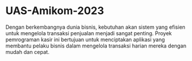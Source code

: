# UAS-Amikom-2023
Dengan berkembangnya dunia bisnis, kebutuhan akan sistem yang efisien untuk mengelola transaksi penjualan menjadi sangat penting. Proyek pemrograman kasir ini bertujuan untuk menciptakan aplikasi yang membantu pelaku bisnis dalam mengelola transaksi harian mereka dengan mudah dan cepat.
